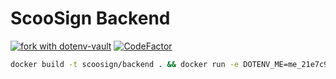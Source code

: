 # ScooSign Backend

[![fork with dotenv-vault](https://badge.dotenv.org/fork.svg?r=1)](https://vault.dotenv.org/project/vlt_d5552db009c95fd3f2e3c5b257986c6d88d7c416d65e359425cbe2a2b564e1cb/example) [![CodeFactor](https://www.codefactor.io/repository/github/hadramet/scoosign-backend/badge)](https://www.codefactor.io/repository/github/hadramet/scoosign-backend)

```sh
docker build -t scoosign/backend . && docker run -e DOTENV_ME=me_21e7c958b7c7ee96346d89001e7c0fbee548a08c2799524869ffda2cb33d7cac --rm -it -p 5000:5000 --init scoosign/backend
```

